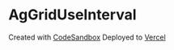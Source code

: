 # AgGridUseInterval
Created with [CodeSandbox](https://codesandbox.io/s/github/oshea00/AgGridUseInterval/tree/main/)
Deployed to [Vercel](https://csb-s04wd-mf4a8zlib-oshea00.vercel.app/)
